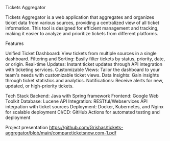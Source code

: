 Tickets Aggregator

Tickets Aggregator is a web application that aggregates and organizes ticket data from various sources, providing a centralized view of all ticket information. This tool is designed for efficient management and tracking, making it easier to analyze and prioritize tickets from different platforms.

Features

Unified Ticket Dashboard: View tickets from multiple sources in a single dashboard.
Filtering and Sorting: Easily filter tickets by status, priority, date, or origin.
Real-time Updates: Instant ticket updates through API integration with ticketing services.
Customizable Views: Tailor the dashboard to your team's needs with customizable ticket views.
Data Insights: Gain insights through ticket statistics and analytics.
Notifications: Receive alerts for new, updated, or high-priority tickets.


Tech Stack
Backend: Java with Spring framework
Frontend: Google Web Toolkit
Database: Lucene
API Integration: RESTful/Webservices API integration with ticket sources
Deployment: Docker, Kubernetes, and Nginx for scalable deployment
CI/CD: GitHub Actions for automated testing and deployment

Project presentation https://github.com/Grishas/tickets-aggregator/blob/main/compareticketsnow.com-1.pdf
